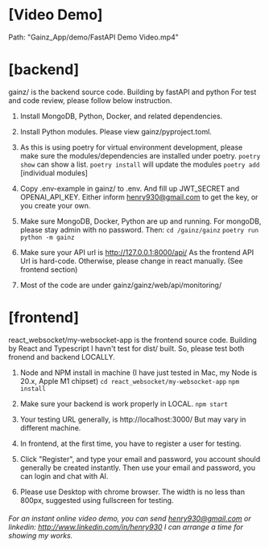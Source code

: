# [Video Demo]
Path: "Gainz_App/demo/FastAPI Demo Video.mp4"

# [backend]
gainz/ is the backend source code. Building by fastAPI and python
For test and code review, please follow below instruction. 

1. Install MongoDB, Python, Docker, and related dependencies. 
2. Install Python modules. Please view gainz/pyproject.toml. 
3. As this is using poetry for virtual environment development, please make sure the modules/dependencies are installed under poetry. 
    `poetry show` can show a list. 
    `poetry install` will update the modules 
    `poetry add` [individual modules] 
4. Copy .env-example in gainz/ to .env. And fill up JWT_SECRET and OPENAI_API_KEY. Either inform henry930@gmail.com to get the key, or you create your own. 
5. Make sure MongoDB, Docker, Python are up and running. For mongoDB, please stay admin with no password. Then:
    `cd /gainz/gainz`
    `poetry run python -m gainz`

6. Make sure your API url is http://127.0.0.1:8000/api/ As the frontend API Url is hard-code. Otherwise, please change in react manually. (See frontend section)

7. Most of the code are under gainz/gainz/web/api/monitoring/

# [frontend]
react_websocket/my-websocket-app is the frontend source code. Building by React and Typescript
I havn't test for dist/ built. So, please test both fronend and backend LOCALLY.

1. Node and NPM install in machine (I have just tested in Mac, my Node is 20.x, Apple M1 chipset)
`cd react_websocket/my-websocket-app`
`npm install`

2. Make sure your backend is work properly in LOCAL. 
 `npm start`
3. Your testing URL generally, is http://localhost:3000/ But may vary in different machine. 

4. In frontend, at the first time, you have to register a user for testing. 
5. Click "Register", and type your email and password, you account should generally be created instantly. Then use your email and password, you can login and chat with AI.
6. Please use Desktop with chrome browser. The width is no less than 800px, suggested using fullscreen for testing.   

###### For an instant online video demo, you can send henry930@gmail.com or linkedin: http://www.linkedin.com/in/henry930 I can arrange a time for showing my works. ######
